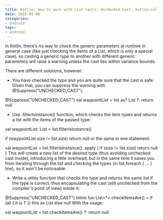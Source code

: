 ```yaml
---
title: Kotlin: How to work with List casts: Unchecked Cast: kotlin.collections.List<Kotlin.Any?> to kotlin.colletions.List<Waypoint>
date: 2018-05-08
categories: 
- android
tags: 
- android
---
```

In Kotlin, there's no way to check the generic parameters at runtime in general case (like just checking the items of a List<T>, which is only a special case), so casting a generic type to another with different generic parameters will raise a warning unless the cast lies within variance bounds.

There are different solutions, however:

* You have checked the type and you are quite sure that the cast is safe. Given that, you can suppress the warning with @Suppress("UNCHECKED_CAST").

@Suppress("UNCHECKED_CAST")
val waypointList = list as? List<Waypoint> ?: return null
* Use .filterIsInstance<T>() function, which checks the item types and returns a list with the items of the passed type:

val waypointList: List<Waypoint> = list.filterIsInstance<Waypoint>()

if (waypointList.size != list.size)
    return null
or the same in one statement:

val waypointList = list.filterIsInstance<Waypoint>()
    .apply { if (size != list.size) return null }
This will create a new list of the desired type (thus avoiding unchecked cast inside), introducing a little overhead, but in the same time it saves you from iterating through the list and checking the types (in list.foreach { ... } line), so it won't be noticeable.

* Write a utility function that checks the type and returns the same list if the type is correct, thus encapsulating the cast (still unchecked from the compiler's point of view) inside it:

@Suppress("UNCHECKED_CAST")
inline fun <reified T : Any> List<*>.checkItemsAre() =
        if (all { it is T })
            this as List<T>
        else null
With the usage:

val waypointList = list.checkItemsAre<Waypoint>() ?: return null


